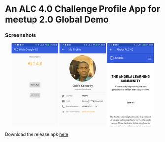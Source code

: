 An ALC 4.0 Challenge Profile App for meetup 2.0 Global Demo
===========================================================

### Screenshots
<p align="center">
<a href="" target="_blank" alt="Main page"><img src="screenshots/main_page.png" width="30%"/></a>
<a href="" target="_blank" alt="My Profile Detail"><img src="screenshots/my_profile.png" width="30%"/></a>
<a href="" target="_blank" alt="About ALC"><img src="screenshots/about_alc.png" width="30%"/></a>
</p>

Download the release apk [here](app/release/app-release.apk)